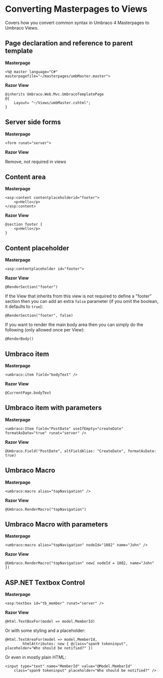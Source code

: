 # Converting Masterpages to Views
Covers how you convert common syntax in Umbraco 4 Masterpages to Umbraco Views.

## Page declaration and reference to parent template  ##
**Masterpage**

    <%@ master language="C#" masterpagefile="~/masterpages/umbMaster.master">

**Razor View**

	@inherits Umbraco.Web.Mvc.UmbracoTemplatePage    
	@{  
		Layout= "~/Views/umbMaster.cshtml";
	}

## Server side forms ##
**Masterpage**
	
	<form runat="server">
        
**Razor View**

Remove, not required in views


## Content area ##
**Masterpage**
	
	<asp:content contentplaceholderid="footer"> 
		<p>Hello</p> 
	</asp:content>
        
**Razor View**

	@section footer { 
		<p>Hello</p>
	} 

## Content placeholder ##
**Masterpage**
	
	<asp:contentplaceholder id="footer"> 
        
**Razor View**

	@RenderSection("footer")

If the View that inherits from this view is not required to define a "footer" section then you can add an extra `false` parameter (if you omit the boolean, it defaults to `true`):

	@RenderSection("footer", false)

If you want to render the main body area then you can simply do the following (only allowed once per View): 

	@RenderBody() 


## Umbraco item ##
**Masterpage**
	
	<umbraco:item field="bodyText" /> 
        
**Razor View**

	@CurrentPage.bodyText 
	

## Umbraco item with parameters ##
**Masterpage**
	
	<umbraco:Item field="PostDate" useIfEmpty="createDate" formatAsDate="true" runat="server" /> 
        
**Razor View**

	@Umbraco.Field("PostDate", altFieldAlias: "CreateDate", formatAsDate: true)  
	
## Umbraco Macro ##
**Masterpage**
	
	<umbraco:macro alias="topNavigation" /> 
        
**Razor View**

	@Umbraco.RenderMacro("topNavigation") 
	

## Umbraco Macro with parameters ##
**Masterpage**
	
	<umbraco:macro alias="topNavigation" nodeId="1082" name="John" /> 
        
**Razor View**

	@Umbraco.RenderMacro("topNavigation" new{ nodeId = 1082, name="John" })



## ASP.NET Textbox Control ##
**Masterpage**
	
	<asp:textbox id="tb_member" runat="server" />
        
**Razor View**

	@Html.TextBoxFor(model => model.MemberId)

Or with some styling and a placeholder:

	@Html.TextAreaFor(model => model.MemberId, 
 			htmlAttributes: new { @class="span9 tokeninput", placeholder="Who should be notified?" })

Or even in mostly plain HTML:

	<input type="text" name="MemberId" value="@Model.MemberId" 
		class="span9 tokeninput" placeholder="Who should be notified?" />

